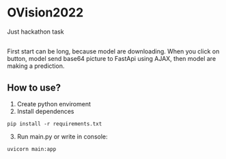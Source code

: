 # OVision2022
Just hackathon task

##
First start can be long, because model are downloading.
When you click on button, model send base64 picture to FastApi using AJAX, then model are making a prediction.

## How to use?
1. Create python enviroment
2. Install dependences
```
pip install -r requirements.txt
```
3. Run main.py or write in console:
```
uvicorn main:app
```
